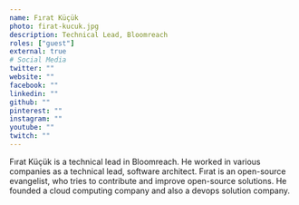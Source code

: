```yaml
---
name: Fırat Küçük
photo: firat-kucuk.jpg
description: Technical Lead, Bloomreach
roles: ["guest"]
external: true
# Social Media 
twitter: ""
website: ""
facebook: ""
linkedin: ""
github: ""
pinterest: ""
instagram: ""
youtube: ""
twitch: ""
---
```


<!-- markdownlint-disable MD041-->
Fırat Küçük is a technical lead in Bloomreach. He worked in various companies as a technical lead, software architect. Fırat is an open-source evangelist, who tries to contribute and improve open-source solutions. He founded a cloud computing company and also a devops solution company.

<!--more-->
